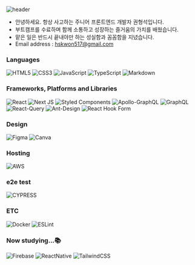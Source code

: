 <!-- #  Welcome 👋 -->

![header](https://capsule-render.vercel.app/api?type=waving&color=0:43cea2,100:185a9d&height=300&section=header&text=Hyungseok%20Kwon👨‍💻&fontSize=50&animation=fadeIn)



-   안녕하세요. 항상 사고하는 주니어 프론트엔드 개발자 권형석입니다.
-   부트캠프를 수료하며 함께 소통하고 성장하는 즐거움의 가치를 배웠습니다.
-   맡은 일은 반드시 끝내야만 하는 성실함과 꼼꼼함을 지녔습니다.
-   Email address : hskwon517@gmail.com


<!-- [![Anurag's GitHub stats](https://github-readme-stats.vercel.app/api?username=hskwon5170&count_private=true&show_icons=true&include_all_commits=true)](https://github.com/hskwon5170/github-readme-stats)
[![Hits](https://hits.seeyoufarm.com/api/count/incr/badge.svg?url=https%3A%2F%2Fgithub.com%2Fhskwon5170%2Fhit-counter&count_bg=%234071FF&title_bg=%23555555&icon=ghostery.svg&icon_color=%23E7E7E7&title=hits&edge_flat=false)](https://hits.seeyoufarm.com) -->


 ### Languages
 ![HTML5](https://img.shields.io/badge/html5-%23E34F26.svg?style=for-the-badge&logo=html5&logoColor=white) ![CSS3](https://img.shields.io/badge/css3-%231572B6.svg?style=for-the-badge&logo=css3&logoColor=white) ![JavaScript](https://img.shields.io/badge/javascript-%23323330.svg?style=for-the-badge&logo=javascript&logoColor=%23F7DF1E) ![TypeScript](https://img.shields.io/badge/typescript-%23007ACC.svg?style=for-the-badge&logo=typescript&logoColor=white) ![Markdown](https://img.shields.io/badge/markdown-%23000000.svg?style=for-the-badge&logo=markdown&logoColor=white) 
 
  ### Frameworks, Platforms and Libraries
![React](https://img.shields.io/badge/react-%2320232a.svg?style=for-the-badge&logo=react&logoColor=%2361DAFB) ![Next JS](https://img.shields.io/badge/Next-black?style=for-the-badge&logo=next.js&logoColor=white)  ![Styled Components](https://img.shields.io/badge/styled--components-DB7093?style=for-the-badge&logo=styled-components&logoColor=white) ![Apollo-GraphQL](https://img.shields.io/badge/-ApolloGraphQL-311C87?style=for-the-badge&logo=apollo-graphql) ![GraphQL](https://img.shields.io/badge/-GraphQL-E10098?style=for-the-badge&logo=graphql&logoColor=white) ![React-Query](https://img.shields.io/badge/react--query-F05138?style=for-the-badge&logo=react-query&logoColor=white) ![Ant-Design](https://img.shields.io/badge/-AntDesign-%230170FE?style=for-the-badge&logo=ant-design&logoColor=white) ![React Hook Form](https://img.shields.io/badge/React%20Hook%20Form-%23EC5990.svg?style=for-the-badge&logo=reacthookform&logoColor=white)

### Design 
![Figma](https://img.shields.io/badge/figma-%23F24E1E.svg?style=for-the-badge&logo=figma&logoColor=white) ![Canva](https://img.shields.io/badge/Canva-%2300C4CC.svg?style=for-the-badge&logo=Canva&logoColor=white)  

 ### Hosting
![AWS](https://img.shields.io/badge/AWS-%23FF9900.svg?style=for-the-badge&logo=amazon-aws&logoColor=white)

### e2e test
![CYPRESS](https://img.shields.io/badge/cypress-%03C38E.svg?style=for-the-badge&logo=cypress&logoColor=white)


### ETC
![Docker](https://img.shields.io/badge/docker-%230db7ed.svg?style=for-the-badge&logo=docker&logoColor=white) ![ESLint](https://img.shields.io/badge/ESLint-4B3263?style=for-the-badge&logo=eslint&logoColor=white)

### Now studying...📚
![Firebase](https://img.shields.io/badge/Firebase-FFCC38?style=for-the-badge&logo=Firebase&logoColor=white)
![ReactNative](https://img.shields.io/badge/ReactNative-61DAFB?style=for-the-badge&logo=react&logoColor=white)
![TailwindCSS](https://img.shields.io/badge/TailwindCSS-6ECCFA?style=for-the-badge&logo=tailwindcss&logoColor=white)
